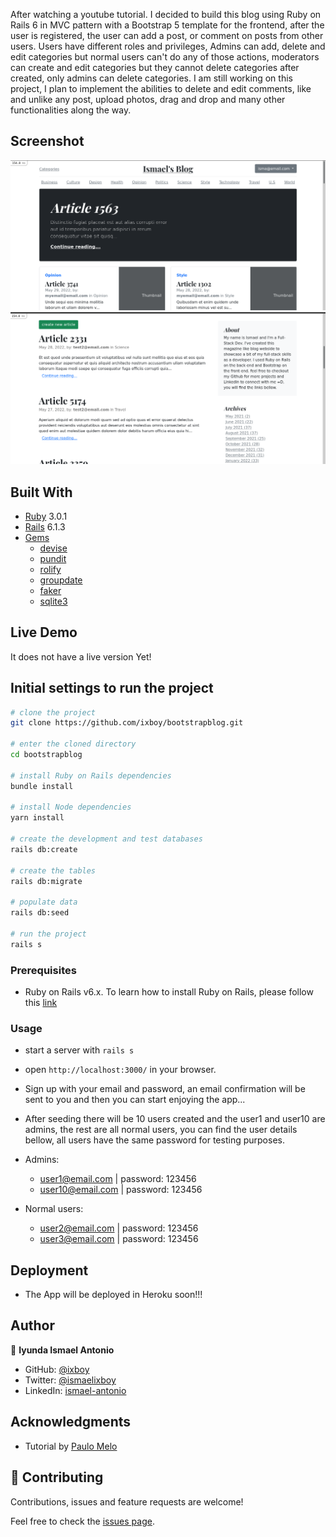 After watching a youtube tutorial. I decided to build this blog using Ruby on Rails 6 in MVC pattern with a Bootstrap 5 template for the frontend, after the user is registered, the user can add a post, or comment on posts from other users. Users have different roles and privileges, Admins can add, delete and edit categories but normal users can't do any of those actions, moderators can create and edit categories but they cannot delete categories after created, only admins can delete categories.
I am still working on this project, I plan to implement the abilities to delete and edit comments, like and unlike any post, upload photos, drag and drop and many other functionalities along the way.

## Screenshot

![screenshot](./app/assets/images/main_screenshot.png)
![screenshot](./app/assets/images/second_screenshot.png)

## Built With

- [Ruby](https://www.ruby-lang.org/en/) 3.0.1
- [Rails](https://guides.rubyonrails.org/getting_started.html) 6.1.3
- [Gems](https://rubygems.org/)
  - [devise](https://github.com/heartcombo/devise)
  - [pundit](https://github.com/varvet/pundit)
  - [rolify](https://github.com/RolifyCommunity/rolify)
  - [groupdate](https://github.com/ankane/groupdate)
  - [faker](https://github.com/faker-ruby/faker)
  - [sqlite3](https://github.com/sparklemotion/sqlite3-ruby)

## Live Demo

It does not have a live version Yet!


## Initial settings to run the project

```bash
# clone the project
git clone https://github.com/ixboy/bootstrapblog.git

# enter the cloned directory
cd bootstrapblog

# install Ruby on Rails dependencies
bundle install

# install Node dependencies
yarn install

# create the development and test databases
rails db:create

# create the tables
rails db:migrate

# populate data
rails db:seed

# run the project
rails s
```

### Prerequisites

- Ruby on Rails v6.x. To learn how to install Ruby on Rails, please follow this [link](https://guides.rubyonrails.org/getting_started.html)

### Usage

- start a server with `rails s`

- open `http://localhost:3000/` in your browser.

- Sign up with your email and password, an email confirmation will be sent to you and then you can start enjoying the app...

- After seeding there will be 10 users created and the user1 and user10 are admins, the rest are all normal users, you can find the user details bellow, all users have the same password for testing purposes.
- Admins:
  - user1@email.com | password: 123456
  - user10@email.com | password: 123456
- Normal users:
  - user2@email.com | password: 123456
  - user3@email.com | password: 123456


## Deployment

- The App will be deployed in Heroku soon!!!

## Author

👤 **Iyunda Ismael Antonio**

- GitHub: [@ixboy](https://github.com/ixboy)
- Twitter: [@ismaelixboy](https://twitter.com/ismaelixboy)
- LinkedIn: [ismael-antonio](https://www.linkedin.com/in/ismaelantonio/)


## Acknowledgments

- Tutorial by [Paulo Melo](https://github.com/peimelo)


## 🤝 Contributing

Contributions, issues and feature requests are welcome!

Feel free to check the [issues page](https://github.com/ixboy/bootstrapblog/issues).
